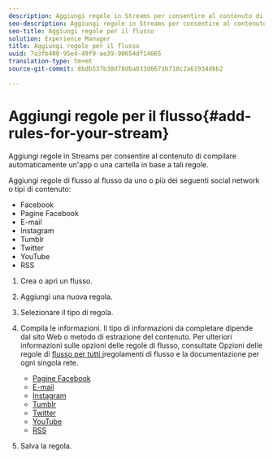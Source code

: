 ```yaml
---
description: Aggiungi regole in Streams per consentire al contenuto di compilare automaticamente un'app o una cartella in base a tali regole.
seo-description: Aggiungi regole in Streams per consentire al contenuto di compilare automaticamente un'app o una cartella in base a tali regole.
seo-title: Aggiungi regole per il flusso
solution: Experience Manager
title: Aggiungi regole per il flusso
uuid: 7a3fb400-95e4-49f9-ae39-90654df14665
translation-type: tm+mt
source-git-commit: 8bdb537b38d78dba033d6671b710c2a61934d6b2

---
```



# Aggiungi regole per il flusso{#add-rules-for-your-stream}

Aggiungi regole in Streams per consentire al contenuto di compilare automaticamente un'app o una cartella in base a tali regole.

Aggiungi regole di flusso al flusso da uno o più dei seguenti social network o tipi di contenuto:

* Facebook
* Pagine Facebook
* E-mail
* Instagram
* Tumblr
* Twitter
* YouTube
* RSS

1. Crea o apri un flusso.
1. Aggiungi una nuova regola.
1. Selezionare il tipo di regola.
1. Compila le informazioni. Il tipo di informazioni da completare dipende dal sito Web o metodo di estrazione del contenuto. Per ulteriori informazioni sulle opzioni delle regole di flusso, consultate Opzioni delle regole di [flusso per tutti i](../c-streams/c-stream-rule-options-for-all-stream-rules.md#c_stream_rule_options_for_all_stream_rules)regolamenti di flusso e la documentazione per ogni singola rete.

   * [Pagine Facebook](../c-streams/c-facebook-page-rules.md#c_facebook_page_rules)
   * [E-mail](../c-streams/c-email-rules.md#c_email_rules)
   * [Instagram](../c-streams/c-instagram-rules.md#c_instagram_rules)
   * [Tumblr](../c-streams/c-tumblr-rules.md#c_tumblr_rules)
   * [Twitter](../c-streams/c-twitter-rules.md#c_twitter_rules)
   * [YouTube](../c-streams/c-youtube-rules/c-youtube-rules.md#c_youtube_rules)
   * [RSS](../c-streams/c-rss-rules-streams.md#c_rss_rules_streams)

1. Salva la regola.
